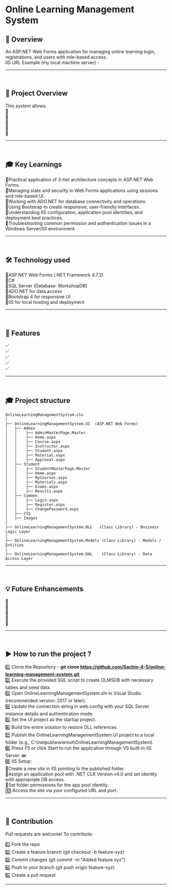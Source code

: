 # Online Learning Management System 

## 📖 Overview  
An ASP.NET Web Forms application for managing online learning login, registrations, and users with role-based access. <br />
IIS URL Example (my local machine server) - 

---
<br />


## 📘 Project Overview
This system allows: <br />
🔹<br />
🔹<br />
🔹<br />
🔹<br />
🔹<br />

---
<br />


## 🎓 Key Learnings
🔹Practical application of 3-tier architecture concepts in ASP.NET Web Forms. <br />
🔹Managing state and security in Web Forms applications using sessions and role-based UI. <br />
🔹Working with ADO.NET for database connectivity and operations. <br />
🔹Using Bootstrap to create responsive, user-friendly interfaces. <br />
🔹Understanding IIS configuration, application pool identities, and deployment best practices. <br />
🔹Troubleshooting common permission and authentication issues in a Windows Server/IIS environment. <br />

---
<br />


## 🛠 Technology used
🔹ASP.NET Web Forms (.NET Framework 4.7.2) <br />
🔹C# <br />
🔹SQL Server (Database: WorkshopDB) <br />
🔹ADO.NET for data access <br />
🔹Bootstrap 4 for responsive UI <br />
🔹IIS for local hosting and deployment <br />

---
<br />


## 🚀 Features  
✅ <br />
✅ <br />
✅ <br />
✅ <br />
✅ <br />

---
<br />


## 🎓 Project structure
```
OnlineLearningManagementSystem.sln
│
├── OnlineLearningManagementSystem.UI  (ASP.NET Web Forms)
│   ├── Admin
│   │    ├── AdminMasterPage.Master
│   │    ├── Home.aspx
│   │    ├── Course.aspx
│   │    ├── Instructor.aspx
│   │    ├── Student.aspx
│   │    ├── Material.aspx
│   │    ├── Approval.aspx
│   ├── Student 
│   │    ├── StudentMasterPage.Master
│   │    ├── Home.aspx
│   │    ├── MyCourses.aspx
│   │    ├── Materials.aspx
│   │    ├── Exams.aspx
│   │    ├── Results.aspx
│   ├── Common
│   │    ├── Login.aspx
│   │    ├── Register.aspx
│   │    ├── ChangePassword.aspx
│   ├── CSS
│   ├── Images
│
├── OnlineLearningManagementSystem.BLL   (Class Library) - Business Logic Layer
│
├── OnlineLearningManagementSystem.Models (Class Library) - Models / Entities
│
├── OnlineLearningManagementSystem.DAL    (Class Library) - Data Access Layer

```

---
<br />



## 💡 Future Enhancements
🔹<br />
🔹<br />
🔹<br />
🔹<br />
🔹<br />

---
<br />



## ▶️ How to run the project ?
1️⃣ Clone the Repository - <b>git clone https://github.com/Sachin-4-5/online-learning-management-system.git</b> <br />
2️⃣ Execute the provided SQL script to create OLMSDB with necessary tables and seed data. <br>
3️⃣ Open OnlineLearningManagementSystem.sln in Visual Studio (recommended version: 2017 or later). <br />
4️⃣ Update the connection string in web.config with your SQL Server instance details and authentication mode. <br />
5️⃣ Set the UI project as the startup project. <br >
6️⃣ Build the entire solution to restore DLL references. <br />
7️⃣ Publish the OnlineLearningManagementSystem.UI project to a local folder (e.g., C:\inetpub\wwwroot\OnlineLearningManagementSystem). <br />
8️⃣ Press F5 or click Start to run the application through VS built-in IIS Server. <b>or</b> <br />
9️⃣ IIS Setup: <br />
    🔹Create a new site in IIS pointing to the published folder. <br />
    🔹Assign an application pool with .NET CLR Version v4.0 and set identity with appropriate DB access. <br />
    🔹Set folder permissions for the app pool identity. <br />
🔟 Access the site via your configured URL and port.

---
<br />



## 🤝 Contribution
Pull requests are welcome! To contribute:

1️⃣ Fork the repo <br />
2️⃣ Create a feature branch (git checkout -b feature-xyz) <br />
3️⃣ Commit changes (git commit -m "Added feature xyz") <br />
4️⃣ Push to your branch (git push origin feature-xyz) <br />
5️⃣ Create a pull request 

---
<br />
<br />













